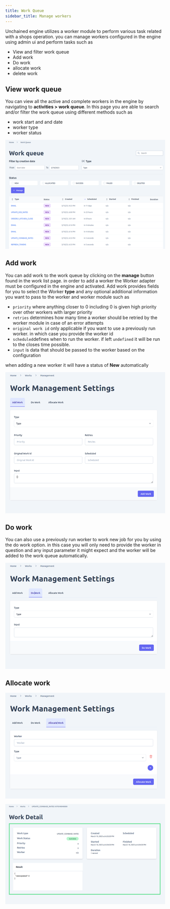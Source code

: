 ```yaml
---
title: Work Queue
sidebar_title: Manage workers
---
```


Unchained engine utilizes a worker module to perform various task related with a shops operation. you can manage workers configured in the engine using admin ui and perform tasks such as
- View and filter work queue
- Add work
- Do work
- allocate work
- delete work 

## View work queue
You can view all the active and complete workers in the engine by navigating to **activities > work queue**. In this page you are able to search and/or filter the work queue using different methods such as
- work start and and date
- worker type
- worker status

![diagram](../images/admin-ui/work-queue/work-queue-list.png)


## Add work
You can add work to the work queue by clicking on the **manage** button found in the work list page. in order to add a worker the Worker adapter must be configured in the engine and activated. 
Add work provides fields for you to select the Worker **type** and any optional additional information you want to pass to the worker and worker module such as
- `priority` where anything closer to 0 including 0 is given high priority over other workers with larger priority
- `retries` determines how many time a worker should be retried by the worker module in case of an error attempts
- `original work id` only applicable if you want to use a previously run worker. in which case you provide the worker id
- `scheduled`defines when to run the worker. if left `undefined` it will be run to the closes time possible.
- `input` is data that should be passed to the worker based on the configuration

when adding a new worker it will have a status of **New** automatically

![diagram](../images/admin-ui/work-queue/add-work-form.png)

## Do work
You can also use a previously run worker to work new job for you by using the do work option. in this case you will only need to provide the worker in question and any input parameter it might expect and the worker will be added to the work queue automatically.

![diagram](../images/admin-ui/work-queue/do-work-form.png)

## Allocate work

![diagram](../images/admin-ui/work-queue/allocate-work-form.png)

![diagram](../images/admin-ui/work-queue/work-detail.png)